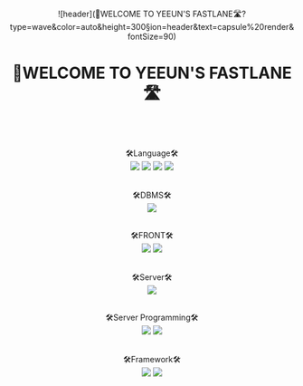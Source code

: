 

<div align="center">
  ![header](👻WELCOME TO YEEUN'S FASTLANE🛣️?type=wave&color=auto&height=300&section=header&text=capsule%20render&fontSize=90)  
  <h1>👻WELCOME TO YEEUN'S FASTLANE🛣️</h1>

  <br><br>
  
  
  
  

  🛠Language🛠️<br>
  <img src="https://img.shields.io/badge/Java-007396?style=flat-square&logo=Java&logoColor=white"/>
  <img src="https://img.shields.io/badge/HTML5-DE4B25?style=flat-square&logo=HTML5&logoColor=white"/>
  <img src="https://img.shields.io/badge/css-3594CF?style=flat-square&logo=CSS3&logoColor=white"/>
  <img src="https://img.shields.io/badge/JavaScript-F0D933?style=flat-square&logo=JavaScript&logoColor=white"/><br><br>
  
  🛠️DBMS🛠️ <br>
  <img src="https://img.shields.io/badge/Oracle-d50000?style=flat-square&logo=Oracle&logoColor=white"/><br><br>
  
  
  🛠️FRONT🛠️ <br>
  <img src="https://img.shields.io/badge/jQuery-1e88e5?style=flat-square&logo=jQuery&logoColor=white"/>
  <img src="https://img.shields.io/badge/Bootstrap-AB47BC?style=flat-square&logo=Bootstrap&logoColor=white"/><br><br>
  
  
  🛠️Server🛠️<br>
  <img src="https://img.shields.io/badge/Apache Tomcat-ffc400?style=flat-square&logo=Apache Tomcat&logoColor=white"/> <br><br>

  
  🛠️Server Programming🛠️<br>
  <img src="https://img.shields.io/badge/JSP/Servlet-43a047?style=flat-square&logo=Java&logoColor=white"/> 
  <img src="https://img.shields.io/badge/AJAX-2196f3?style=flat-square&logo=AJAX&logoColor=white"/><br><br>
  
  🛠️Framework🛠️<br>
  <img src="https://img.shields.io/badge/Spring-6AAD3D?style=flat-square&logo=Spring&logoColor=white"/>
  <img src="https://img.shields.io/badge/MyBatis-c51162?style=flat-square&logo=MyBatis&logoColor=white"/>   <br><br>

  

  
  
  
</div>
